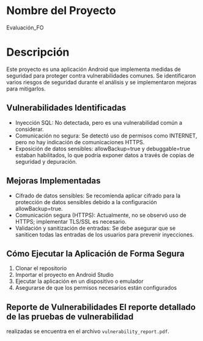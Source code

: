 # Nombre del Proyecto #
Evaluación_FO
# Descripción
Este proyecto es una aplicación Android que implementa medidas de seguridad para proteger contra vulnerabilidades comunes. Se identificaron varios riesgos de seguridad durante el análisis y se implementaron mejoras para mitigarlos.
## Vulnerabilidades Identificadas
- Inyección SQL: No detectada, pero es una vulnerabilidad común a considerar.
- Comunicación no segura: Se detectó uso de permisos como INTERNET, pero no hay indicación de comunicaciones HTTPS.
- Exposición de datos sensibles: allowBackup=true y debuggable=true estaban habilitados, lo que podría exponer datos a través de copias de seguridad y depuración.
## Mejoras Implementadas
- Cifrado de datos sensibles: Se recomienda aplicar cifrado para la protección de datos sensibles debido a la configuración allowBackup=true.
- Comunicación segura (HTTPS): Actualmente, no se observó uso de HTTPS; implementar TLS/SSL es necesario.
- Validación y sanitización de entradas: Se debe asegurar que se saniticen todas las entradas de los usuarios para prevenir inyecciones.
## Cómo Ejecutar la Aplicación de Forma Segura
1. Clonar el repositorio
2. Importar el proyecto en Android Studio
3. Ejecutar la aplicación en un dispositivo o emulador
4. Asegurarse de que los permisos necesarios están configurados
## Reporte de Vulnerabilidades El reporte detallado de las pruebas de vulnerabilidad
realizadas se encuentra en el archivo `vulnerability_report.pdf`.

